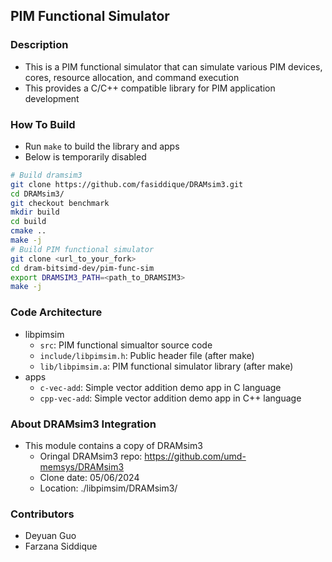 ## PIM Functional Simulator

### Description

* This is a PIM functional simulator that can simulate various PIM devices, cores, resource allocation, and command execution
* This provides a C/C++ compatible library for PIM application development

### How To Build
* Run `make` to build the library and apps
* Below is temporarily disabled
```bash
# Build dramsim3
git clone https://github.com/fasiddique/DRAMsim3.git
cd DRAMsim3/
git checkout benchmark
mkdir build
cd build
cmake ..
make -j
# Build PIM functional simulator
git clone <url_to_your_fork>
cd dram-bitsimd-dev/pim-func-sim
export DRAMSIM3_PATH=<path_to_DRAMSIM3>
make -j
``` 

### Code Architecture
* libpimsim
  * `src`: PIM functional simualtor source code
  * `include/libpimsim.h`: Public header file (after make)
  * `lib/libpimsim.a`: PIM functional simulator library (after make)
* apps
  * `c-vec-add`: Simple vector addition demo app in C language
  * `cpp-vec-add`: Simple vector addition demo app in C++ language

### About DRAMsim3 Integration
* This module contains a copy of DRAMsim3
  * Oringal DRAMsim3 repo: https://github.com/umd-memsys/DRAMsim3
  * Clone date: 05/06/2024
  * Location: ./libpimsim/DRAMsim3/

### Contributors
* Deyuan Guo
* Farzana Siddique

